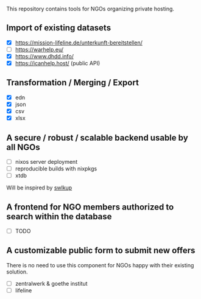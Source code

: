 This repository contains tools for NGOs organizing private hosting.

## Import of existing datasets

- [x] https://mission-lifeline.de/unterkunft-bereitstellen/
- [ ] https://warhelp.eu/
- [x] https://www.dhdd.info/
- [x] https://icanhelp.host/ (public API)

## Transformation / Merging / Export

- [x] edn
- [x] json
- [x] csv
- [x] xlsx

## A secure / robust / scalable **backend** usable by all NGOs

- [ ] nixos server deployment
- [ ] reproducible builds with nixpkgs
- [ ] xtdb

Will be inspired by [swlkup](https://github.com/johannesloetzsch/swlkup)

## A frontend for NGO members authorized to **search** within the database

- [ ] TODO

## A customizable public form to submit new offers

There is no need to use this component for NGOs happy with their existing solution.

- [ ] zentralwerk & goethe institut
- [ ] lifeline
